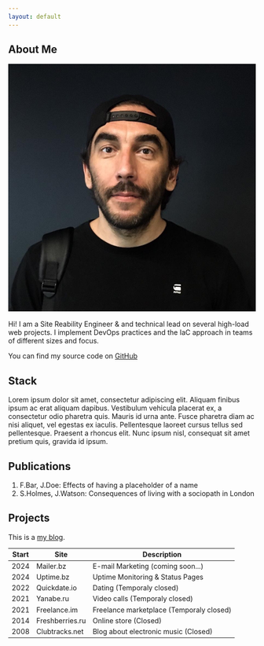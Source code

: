 ```yaml
---
layout: default
---
```


## About Me

<img class="profile-picture" src="olegbukatchuk.png">

Hi! I am a Site Reability Engineer & and technical lead on several high-load web projects. I implement DevOps practices and the IaC approach in teams of different sizes and focus.

You can find my source code on [GitHub](https://github.com/olegbukatchuk)

## Stack

Lorem ipsum dolor sit amet, consectetur adipiscing elit. Aliquam finibus ipsum ac erat aliquam dapibus. Vestibulum vehicula placerat ex, a consectetur odio pharetra quis. Mauris id urna ante. Fusce pharetra diam ac nisi aliquet, vel egestas ex iaculis. Pellentesque laoreet cursus tellus sed pellentesque. Praesent a rhoncus elit. Nunc ipsum nisl, consequat sit amet pretium quis, gravida id ipsum.

## Publications

1. F.Bar, J.Doe: Effects of having a placeholder of a name
2. S.Holmes, J.Watson: Consequences of living with a sociopath in London

## Projects

This is a [my blog](http://bukatch.uk). 
<!-- Something *italics* and something **bold**. -->


Start | Site | Description
-----|-------|--------
2024 | Mailer.bz | E-mail Marketing (coming soon...)
2024 | Uptime.bz | Uptime Monitoring & Status Pages
2022 | Quickdate.io | Dating (Temporaly closed)
2021 | Yanabe.ru | Video calls (Temporaly closed)
2021 | Freelance.im | Freelance marketplace (Temporaly closed)
2014 | Freshberries.ru | Online store (Closed)
2008 | Clubtracks.net | Blog about electronic music (Closed)

<!-- Here is a horizontal rule

---

Here is a blockquote

> To a great mind, nothing is little

## References

* Foo Bar: Head of Department, Placeholder Names, Lorem
* John Doe: Associate Professor, Department of Computer Science, Ipsum -->
